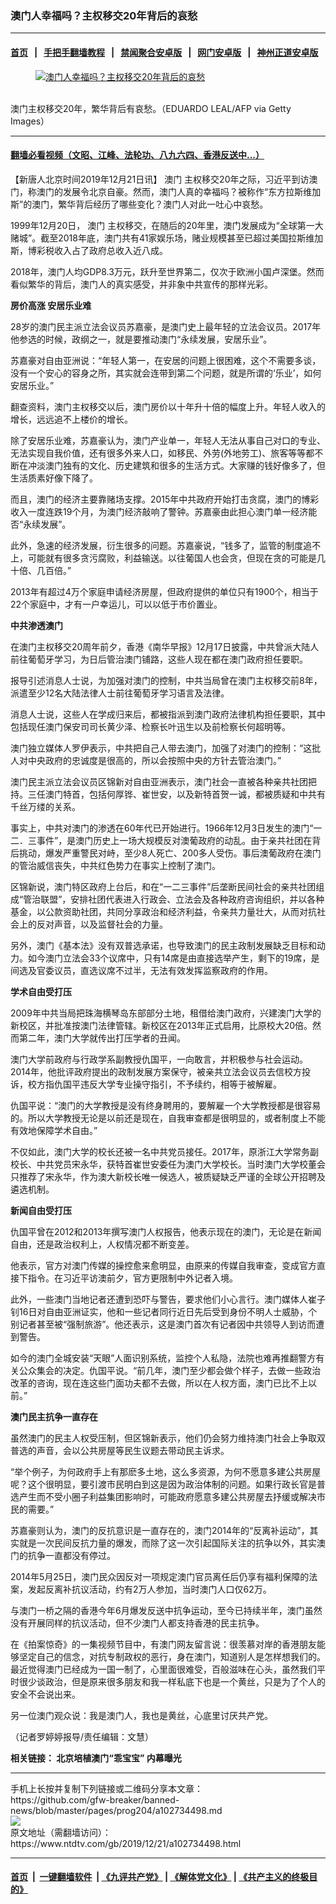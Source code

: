 ### 澳门人幸福吗？主权移交20年背后的哀愁
------------------------

#### [首页](https://github.com/gfw-breaker/banned-news/blob/master/README.md) &nbsp;&nbsp;|&nbsp;&nbsp; [手把手翻墙教程](https://github.com/gfw-breaker/guides/wiki) &nbsp;&nbsp;|&nbsp;&nbsp; [禁闻聚合安卓版](https://github.com/gfw-breaker/bn-android) &nbsp;&nbsp;|&nbsp;&nbsp; [网门安卓版](https://github.com/oGate2/oGate) &nbsp;&nbsp;|&nbsp;&nbsp; [神州正道安卓版](https://github.com/SzzdOgate/update) 



<div><div class="featured_image">
 <a href="https://i.ntdtv.com/assets/uploads/2019/12/GettyImages-1189413254.jpg" target="_blank">
  <figure>
   <img alt="澳门人幸福吗？主权移交20年背后的哀愁" src="https://i.ntdtv.com/assets/uploads/2019/12/GettyImages-1189413254-800x450.jpg"/>
  </figure><br/>
 </a>
 <span class="caption">
  澳门主权移交20年，繁华背后有哀愁。（EDUARDO LEAL/AFP via Getty Images）
 </span>
</div>
</div><hr/>

#### [翻墙必看视频（文昭、江峰、法轮功、八九六四、香港反送中...）](https://github.com/gfw-breaker/banned-news/blob/master/pages/link3.md)

<div><div class="post_content" itemprop="articleBody">
 <p>
  【新唐人北京时间2019年12月21日讯】
  <ok href="https://www.ntdtv.com/gb/澳门.htm">
   澳门
  </ok>
  主权移交20年之际，习近平到访澳门，称澳门的发展令北京自豪。然而，澳门人真的幸福吗？被称作“东方拉斯维加斯”的澳门，繁华背后经历了哪些变化？澳门人对此一吐心中哀愁。
 </p>
 <p>
  1999年12月20日，
  <ok href="https://www.ntdtv.com/gb/澳门.htm">
   澳门
  </ok>
  主权移交，在随后的20年里，澳门发展成为“全球第一大赌城”。截至2018年底，澳门共有41家娱乐场，赌业规模甚至已超过美国拉斯维加斯，博彩税收入占了政府总收入近八成。
 </p>
 <p>
  2018年，澳门人均GDP8.3万元，跃升至世界第二，仅次于欧洲小国卢深堡。然而看似繁华的背后，澳门人的真实感受，并非象中共宣传的那样光彩。
 </p>
 <p>
  <strong>
   房价高涨 安居乐业难
  </strong>
 </p>
 <p>
  28岁的澳门民主派立法会议员苏嘉豪，是澳门史上最年轻的立法会议员。2017年他参选的时候，政纲之一，就是要推动澳门“永续发展，安居乐业”。
 </p>
 <p>
  苏嘉豪对自由亚洲说：“年轻人第一，在安居的问题上很困难，这个不需要多谈，没有一个安心的容身之所，其实就会连带到第二个问题，就是所谓的‘乐业’，如何安居乐业。”
 </p>
 <p>
  翻查资料，澳门主权移交以后，澳门房价以十年升十倍的幅度上升。年轻人收入的增长，远远追不上楼价的增长。
 </p>
 <p>
  除了安居乐业难，苏嘉豪认为，澳门产业单一，年轻人无法从事自己对口的专业、无法实现自我价值，还有很多外来人口，如移民、外劳(外地劳工)、旅客等等都不断在冲淡澳门独有的文化、历史建筑和很多的生活方式。大家赚的钱好像多了，但生活质素好像下降了。
 </p>
 <p>
  而且，澳门的经济主要靠赌场支撑。2015年中共政府开始打击贪腐，澳门的博彩收入一度连跌19个月，为澳门经济敲响了警钟。苏嘉豪由此担心澳门单一经济能否“永续发展”。
 </p>
 <p>
  此外，急速的经济发展，衍生很多的问题。苏嘉豪说，“钱多了，监管的制度追不上，可能就有很多贪污腐败，利益输送。以往葡国人也会贪，但现在贪的可能是几十倍、几百倍。”
 </p>
 <p>
  2013年有超过4万个家庭申请经济房屋，但政府提供的单位只有1900个，相当于22个家庭中，才有一户幸运儿，可以以低于市价置业。
 </p>
 <p>
  <strong>
   <ok href="https://www.ntdtv.com/gb/中共渗透澳门.htm">
    中共渗透澳门
   </ok>
  </strong>
 </p>
 <p>
  在澳门主权移交20周年前夕，香港《南华早报》12月17日披露，中共曾派大陆人前往葡萄牙学习，为日后管治澳门铺路，这些人现在都在澳门政府担任要职。
 </p>
 <p>
  报导引述消息人士说，为加强对澳门的控制，中共当局曾在澳门主权移交前8年，派遣至少12名大陆法律人士前往葡萄牙学习语言及法律。
 </p>
 <p>
  消息人士说，这些人在学成归来后，都被指派到澳门政府法律机构担任要职，其中包括现任澳门保安司司长黄少泽、检察长叶迅生以及前检察长何超明等。
 </p>
 <p>
  澳门独立媒体人罗伊表示，中共把自己人带去澳门，加强了对澳门的控制：“这批人对中央政府的忠诚度是很高的，所以会按照中央的方针去管治澳门。”
 </p>
 <p>
  澳门民主派立法会议员区锦新对自由亚洲表示，澳门社会一直被各种亲共社团把持。三任澳门特首，包括何厚铧、崔世安，以及新特首贺一诚，都被质疑和中共有千丝万缕的关系。
 </p>
 <p>
  事实上，中共对澳门的渗透在60年代已开始进行。1966年12月3日发生的澳门“一二．三事件”，是澳门历史上一场大规模反对澳葡政府的动乱。由于亲共社团在背后挑动，爆发严重警民对峙，至少8人死亡、200多人受伤。事后澳葡政府在澳门的管治威信丧失，中共红色势力在事实上控制了澳门。
 </p>
 <p>
  区锦新说，澳门特区政府上台后，和在“一二三事件”后垄断民间社会的亲共社团组成“管治联盟”，安排社团代表进入行政会、立法会及各种政府咨询组织，并以各种基金，以公款资助社团，共同分享政治和经济利益，令亲共力量壮大，从而对抗社会上的反对声音，以及监督社会的力量。
 </p>
 <p>
  另外，澳门《基本法》没有双普选承诺，也导致澳门的民主政制发展缺乏目标和动力。如今澳门立法会33个议席中，只有14席是由直接选举产生，剩下的19席，是间选及官委议员，直选议席不过半，无法有效发挥监察政府的作用。
 </p>
 <p>
  <strong>
   学术自由受打压
  </strong>
 </p>
 <p>
  2009年中共当局把珠海横琴岛东部部分土地，租借给澳门政府，兴建澳门大学的新校区，并批准按澳门法律管辖。新校区在2013年正式启用，比原校大20倍。然而第二年，澳门大学就传出打压学者的丑闻。
 </p>
 <p>
  澳门大学前政府与行政学系副教授仇国平，一向敢言，并积极参与社会运动。2014年，他批评政府提出的政制发展方案保守，被亲共立法会议员去信校方投诉，校方指仇国平违反大学专业操守指引，不予续约，相等于被解雇。
 </p>
 <p>
  仇国平说：“澳门的大学教授是没有终身聘用的，要解雇一个大学教授都是很容易的。所以大学教授无论是以前还是现在，自我审查都是很明显的，或者制度上不能有效地保障学术自由。”
 </p>
 <p>
  不仅如此，澳门大学的校长还被一名中共党员接任。2017年，原浙江大学常务副校长、中共党员宋永华，获特首崔世安委任为澳门大学校长。当时澳门大学校董会只推荐了宋永华，作为澳大新校长唯一候选人，被质疑缺乏严谨的全球公开招聘及遴选机制。
 </p>
 <p>
  <strong>
   新闻自由受打压
  </strong>
 </p>
 <p>
  仇国平曾在2012和2013年撰写澳门人权报告，他表示现在的澳门，无论是在新闻自由，还是政治权利上，人权情况都不断变差。
 </p>
 <p>
  他表示，官方对澳门传媒的操控愈来愈明显，由原来的传媒自我审查，变成官方直接下指令。在习近平访澳前夕，官方更限制中外记者入境。
 </p>
 <p>
  此外，一些澳门当地记者还遭到恐吓与警告，要求他们小心言行。澳门媒体人崔子钊16日对自由亚洲证实，他和一些记者同行近日先后受到身份不明人士威胁，个别记者甚至被“强制旅游”。他还表示，这是澳门首次有记者因中共领导人到访而遭到警告。
 </p>
 <p>
  如今的澳门全城安装“天眼”人面识别系统，监控个人私隐，法院也难再推翻警方有关公众集会的决定。仇国平说。“前几年，澳门至少都会做个样子，去做一些政治改革的咨询，现在连这些门面功夫都不去做，所以在人权方面，澳门已比不上以前。”
 </p>
 <p>
  <strong>
   澳门民主抗争一直存在
  </strong>
 </p>
 <p>
  虽然澳门的民主人权受压制，但区锦新表示，他们仍会努力维持澳门社会上争取双普选的声音，会以公共房屋等民生议题去带动民主诉求。
 </p>
 <p>
  “举个例子，为何政府手上有那麽多土地，这么多资源，为何不愿意多建公共房屋呢？这个很明显，要引渡市民明白到这是因为政治体制的问题。如果行政长官是普选产生而不受小圈子利益集团影响时，可能政府愿意多建公共房屋去抒缓或解决市民的需要。”
 </p>
 <p>
  苏嘉豪则认为，澳门的反抗意识是一直存在的，澳门2014年的“反离补运动”，其实就是一次民间反抗力量的爆发，而除了这一次引起国际关注的抗争以外，其实澳门的抗争一直都没有停过。
 </p>
 <p>
  2014年5月25日，澳门民众因反对一项规定澳门官员离任后仍享有福利保障的法案，发起反离补抗议活动，约有2万人参加，当时澳门人口仅62万。
 </p>
 <p>
  与澳门一桥之隔的香港今年6月爆发反送中抗争运动，至今已持续半年，澳门虽然没有开展同样的抗议活动，但不少澳门人都支持香港的民主抗争。
 </p>
 <p>
  在《拍案惊奇》的一集视频节目中，有澳门网友留言说：很羡慕对岸的香港朋友能够坚定自己的信念，对抗专制政权的恶行，身在澳门，知道别人是怎样想我们的。最近觉得澳门已经成为一国一制了，心里面很难受，百般滋味在心头，虽然我们平时很少谈政治，但是原来很多朋友和我一样私底下也是一个黄丝，只是为了个人的安全不会说出来。
 </p>
 <p>
  另一位澳门观众说：我是澳门人，我也是黄丝，心底里讨厌共产党。
 </p>
 <p>
  （记者罗婷婷报导/责任编辑：文慧）
 </p>
 <p>
  <strong>
   相关链接：
   <ok href="https://www.ntdtv.com/gb/2019/12/18/a102731822.html">
    北京培植澳门“乖宝宝” 内幕曝光
   </ok>
  </strong>
 </p>
 <div class="single_ad">
 </div>
</div>
</div>
<hr/>
手机上长按并复制下列链接或二维码分享本文章：<br/>
https://github.com/gfw-breaker/banned-news/blob/master/pages/prog204/a102734498.md <br/>
<a href='https://github.com/gfw-breaker/banned-news/blob/master/pages/prog204/a102734498.md'><img src='https://github.com/gfw-breaker/banned-news/blob/master/pages/prog204/a102734498.md.png'/></a> <br/>
原文地址（需翻墙访问）：https://www.ntdtv.com/gb/2019/12/21/a102734498.html


------------------------
#### [首页](https://github.com/gfw-breaker/banned-news/blob/master/README.md) &nbsp;|&nbsp; [一键翻墙软件](https://github.com/gfw-breaker/nogfw/blob/master/README.md) &nbsp;| [《九评共产党》](https://github.com/gfw-breaker/9ping.md/blob/master/README.md#九评之一评共产党是什么) | [《解体党文化》](https://github.com/gfw-breaker/jtdwh.md/blob/master/README.md) | [《共产主义的终极目的》](https://github.com/gfw-breaker/gczydzjmd.md/blob/master/README.md)


<img src='http://gfw-breaker.win/banned-news/pages/prog204/a102734498.md' width='0px' height='0px'/>